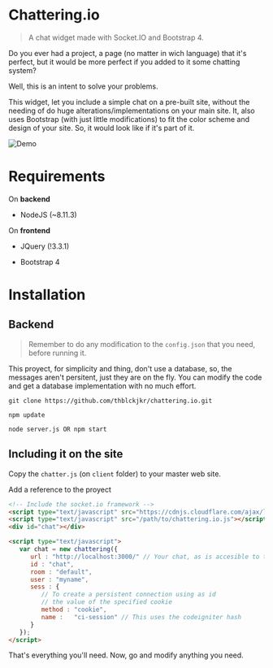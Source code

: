 # Chattering.io

> A chat widget made with Socket.IO and Bootstrap 4.

Do you ever had a project, a page (no matter in wich language) that it's perfect, but it would be more perfect if you added to it some chatting system?

Well, this is an intent to solve your problems.

This widget, let you include a simple chat on a pre-built site, without the needing of do huge alterations/implementations on your main site. It, also uses Bootstrap (with just little modifications) to fit the color scheme and design of your site. So, it would look like if it's part of it.

![Demo](images/demo.gif)

# Requirements

On **backend**

- NodeJS (~8.11.3)

On **frontend**

- JQuery (!3.3.1)

- Bootstrap 4

# Installation

## Backend

> Remember to do any modification to the `config.json` that you need, before running it.

This proyect, for simplicity and thing, don't use a database, so, the messages aren't persitent, just they are on the fly. You can modify the code and get a database implementation with no much effort.

```
git clone https://github.com/thblckjkr/chattering.io.git

npm update

node server.js OR npm start
```

## Including it on the site

Copy the `chatter.js` (on `client` folder) to your master web site.

Add a reference to the proyect

```html
<!-- Include the socket.io framework -->
<script type="text/javascript" src="https://cdnjs.cloudflare.com/ajax/libs/socket.io/2.2.0/socket.io.slim.js"></script>
<script type="text/javascript" src="/path/to/chattering.io.js"></script>
<div id="chat"></div>

<script type="text/javascript">
   var chat = new chattering({
      url : "http://localhost:3000/" // Your chat, as is accesible to the navigator
      id : "chat",
      room : "default",
      user : "myname",
      sess : {
         // To create a persistent connection using as id
         // the value of the specified cookie
         method : "cookie",
         name :   "ci-session" // This uses the codeigniter hash
      }
   });
</script>
```

That's everything you'll need. Now, go and modify anything you need.